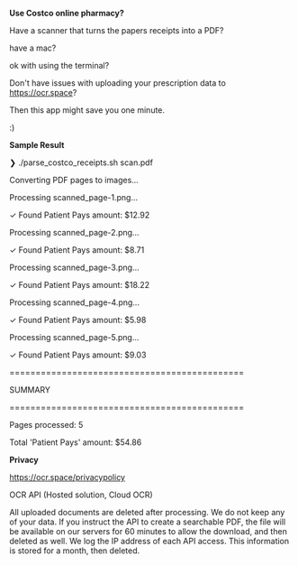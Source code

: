 **Use Costco online pharmacy?**

Have a scanner that turns the papers receipts into a PDF?

have a mac?

ok with using the terminal?

Don't have issues with uploading your prescription data to https://ocr.space?

Then this app might save you one minute.

:)

**Sample Result**

❯ ./parse_costco_receipts.sh scan.pdf

Converting PDF pages to images...

Processing scanned_page-1.png...

  ✓ Found Patient Pays amount: $12.92

Processing scanned_page-2.png...

  ✓ Found Patient Pays amount: $8.71

Processing scanned_page-3.png...

  ✓ Found Patient Pays amount: $18.22

Processing scanned_page-4.png...

  ✓ Found Patient Pays amount: $5.98

Processing scanned_page-5.png...

  ✓ Found Patient Pays amount: $9.03

 =============================================
 
SUMMARY

 =============================================
 
Pages processed: 5

Total 'Patient Pays' amount: $54.86


**Privacy**

https://ocr.space/privacypolicy

OCR API (Hosted solution, Cloud OCR)

All uploaded documents are deleted after processing. We do not keep any of your data.
If you instruct the API to create a searchable PDF, the file will be available on our servers for 60 minutes to allow the download, and then deleted as well.
We log the IP address of each API access. This information is stored for a month, then deleted.
